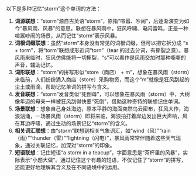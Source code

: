 以下是多种记忆“storm”这个单词的方法：
1. **词源联想**：“storm”源自古英语“storm”，原指“喧嚣、吵闹”，后逐渐演变为如今“暴风雨、风暴”的意思。联想在暴风雨中，狂风呼啸、电闪雷鸣，正是一种喧嚣吵闹的场景，从而记住“storm”表示风暴。
2. **词根词缀联想**：虽然“storm”本身没有常见的词根词缀，但可以把它拆分成 “s + torm”，将“torm”联想成形近词“torn”（tear 的过去分词，有撕裂之意）。暴风雨来临时，狂风仿佛能将一切撕裂，“s”可以看作是风雨交加时那种嘶嘶的声音，辅助记忆。
3. **词形联想**：“storm”的拼写形似“store（商店） + m”，想象在暴风雨（storm）来临前，人们纷纷涌入商店（store）采购物资，而这个“m”就像是狂风刮起的尘土或雨滴，帮助记忆单词的拼写与含义。
4. **发音联想**：“storm”发音类似“死倒母”，可以想象在暴风雨（storm）中，大树像年迈的母亲一样被狂风刮得快要“死倒”，借助这种奇特的联想记住单词。
5. **场景联想**：想象自己身处海边，原本平静的海面突然乌云密布，狂风大作，海浪汹涌，一场暴风雨（storm）即将来临，海浪拍打着岸边发出巨大声响，风在耳边呼啸，通过生动的场景记忆“storm”的含义。
6. **相关词汇联想**：由“storm”联想到相关气象词汇，如“wind（风）”“rain（雨）”“thunder（雷）”“lightning（闪电）”，暴风雨常常伴随着这些天气现象，通过关联记忆，加深对“storm”的印象。
7. **短语联想**：记住短语“a storm in a teacup”，字面意思是“茶杯里的风暴”，实际表示“小题大做”。通过记住这个有趣的短语，不仅记住了“storm”的拼写，还能更好地理解其含义及在不同语境中的运用。 